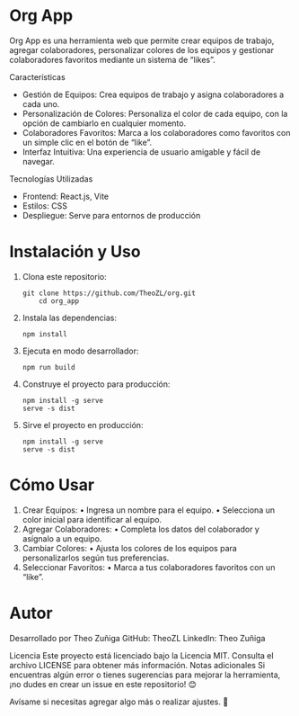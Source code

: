 # Org App

Org App es una herramienta web que permite crear equipos de trabajo, agregar colaboradores, personalizar colores de los equipos y gestionar colaboradores favoritos mediante un sistema de “likes”.

Características
* Gestión de Equipos: Crea equipos de trabajo y asigna colaboradores a cada uno.
* Personalización de Colores: Personaliza el color de cada equipo, con la opción de cambiarlo en cualquier momento.
* Colaboradores Favoritos: Marca a los colaboradores como favoritos con un simple clic en el botón de “like”.
* Interfaz Intuitiva: Una experiencia de usuario amigable y fácil de navegar.
 
Tecnologías Utilizadas
* Frontend: React.js, Vite
* Estilos: CSS
* Despliegue: Serve para entornos de producción

# Instalación y Uso

1. 	Clona este repositorio:

	   	git clone https://github.com/TheoZL/org.git
       		cd org_app
2.	Instala las dependencias:

		npm install
3.	Ejecuta en modo desarrollador:
   
   		npm run build
4.	Construye el proyecto para producción:

   		npm install -g serve
		serve -s dist
5.	Sirve el proyecto en producción:
   
		npm install -g serve
		serve -s dist

# Cómo Usar
1.	Crear Equipos:
	•	Ingresa un nombre para el equipo.
	•	Selecciona un color inicial para identificar al equipo.
2.	Agregar Colaboradores:
	•	Completa los datos del colaborador y asígnalo a un equipo.
3.	Cambiar Colores:
	•	Ajusta los colores de los equipos para personalizarlos según tus preferencias.
4.	Seleccionar Favoritos:
	•	Marca a tus colaboradores favoritos con un “like”.

# Autor

Desarrollado por Theo Zuñiga
GitHub: TheoZL
LinkedIn: Theo Zuñiga

Licencia
	Este proyecto está licenciado bajo la Licencia MIT. Consulta el archivo LICENSE para obtener más información.
Notas adicionales
	Si encuentras algún error o tienes sugerencias para mejorar la herramienta, ¡no dudes en crear un issue en este repositorio! 😊
 
Avísame si necesitas agregar algo más o realizar ajustes. 🚀
